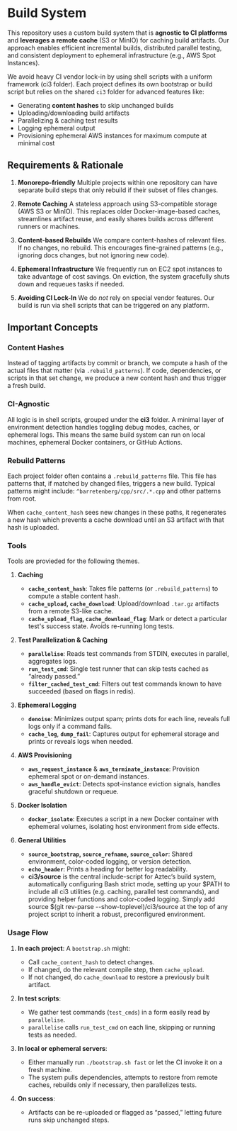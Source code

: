 # Build System

This repository uses a custom build system that is **agnostic to CI platforms** and **leverages a remote cache** (S3 or MinIO) for caching build artifacts. Our approach enables efficient incremental builds, distributed parallel testing, and consistent deployment to ephemeral infrastructure (e.g., AWS Spot Instances).

We avoid heavy CI vendor lock-in by using shell scripts with a uniform framework (ci3 folder). Each project defines its own bootstrap or build script but relies on the shared `ci3` folder for advanced features like:

- Generating **content hashes** to skip unchanged builds
- Uploading/downloading build artifacts
- Parallelizing & caching test results
- Logging ephemeral output
- Provisioning ephemeral AWS instances for maximum compute at minimal cost

## Requirements & Rationale

1. **Monorepo-friendly**
   Multiple projects within one repository can have separate build steps that only rebuild if their subset of files changes.

2. **Remote Caching**
   A stateless approach using S3-compatible storage (AWS S3 or MinIO). This replaces older Docker-image-based caches, streamlines artifact reuse, and easily shares builds across different runners or machines.

3. **Content-based Rebuilds**
   We compare content-hashes of relevant files. If no changes, no rebuild. This encourages fine-grained patterns (e.g., ignoring docs changes, but not ignoring new code).

4. **Ephemeral Infrastructure**
   We frequently run on EC2 spot instances to take advantage of cost savings. On eviction, the system gracefully shuts down and requeues tasks if needed.

5. **Avoiding CI Lock-In**
   We do *not* rely on special vendor features. Our build is run via shell scripts that can be triggered on any platform.

## Important Concepts

### Content Hashes
Instead of tagging artifacts by commit or branch, we compute a hash of the actual files that matter (via `.rebuild_patterns`). If code, dependencies, or scripts in that set change, we produce a new content hash and thus trigger a fresh build.

### CI-Agnostic
All logic is in shell scripts, grouped under the **ci3** folder. A minimal layer of environment detection handles toggling debug modes, caches, or ephemeral logs. This means the same build system can run on local machines, ephemeral Docker containers, or GitHub Actions.

### Rebuild Patterns
Each project folder often contains a `.rebuild_patterns` file. This file has patterns that, if matched by changed files, triggers a new build. Typical patterns might include: `^barretenberg/cpp/src/.*.cpp` and other patterns from root.

When `cache_content_hash` sees new changes in these paths, it regenerates a new hash which prevents a cache download until an S3 artifact with that hash is uploaded.

### Tools

Tools are provieded for the following themes.

1. **Caching**
   - **`cache_content_hash`**: Takes file patterns (or `.rebuild_patterns`) to compute a stable content hash.
   - **`cache_upload`, `cache_download`**: Upload/download `.tar.gz` artifacts from a remote S3-like cache.
   - **`cache_upload_flag`, `cache_download_flag`**: Mark or detect a particular test's success state. Avoids re-running long tests.

2. **Test Parallelization & Caching**
   - **`parallelise`**: Reads test commands from STDIN, executes in parallel, aggregates logs.
   - **`run_test_cmd`**: Single test runner that can skip tests cached as “already passed.”
   - **`filter_cached_test_cmd`**: Filters out test commands known to have succeeded (based on flags in redis).

3. **Ephemeral Logging**
   - **`denoise`**: Minimizes output spam; prints dots for each line, reveals full logs only if a command fails.
   - **`cache_log`**, **`dump_fail`**: Captures output for ephemeral storage and prints or reveals logs when needed.

4. **AWS Provisioning**
   - **`aws_request_instance`** & **`aws_terminate_instance`**: Provision ephemeral spot or on-demand instances.
   - **`aws_handle_evict`**: Detects spot-instance eviction signals, handles graceful shutdown or requeue.

5. **Docker Isolation**
   - **`docker_isolate`**: Executes a script in a new Docker container with ephemeral volumes, isolating host environment from side effects.

6. **General Utilities**
   - **`source_bootstrap`, `source_refname`, `source_color`**: Shared environment, color-coded logging, or version detection.
   - **`echo_header`**: Prints a heading for better log readability.
   - **ci3/source** is the central include-script for Aztec’s build system, automatically configuring Bash strict mode, setting up your \$PATH to include all ci3 utilities (e.g. caching, parallel test commands), and providing helper functions and color-coded logging. Simply add source \$(git rev-parse --show-toplevel)/ci3/source at the top of any project script to inherit a robust, preconfigured environment.

### Usage Flow

1. **In each project**: A `bootstrap.sh` might:
   - Call `cache_content_hash` to detect changes.
   - If changed, do the relevant compile step, then `cache_upload`.
   - If not changed, do `cache_download` to restore a previously built artifact.

2. **In test scripts**:
   - We gather test commands (`test_cmds`) in a form easily read by `parallelise`.
   - `parallelise` calls `run_test_cmd` on each line, skipping or running tests as needed.

3. **In local or ephemeral servers**:
   - Either manually run `./bootstrap.sh fast` or let the CI invoke it on a fresh machine.
   - The system pulls dependencies, attempts to restore from remote caches, rebuilds only if necessary, then parallelizes tests.

4. **On success**:
   - Artifacts can be re-uploaded or flagged as “passed,” letting future runs skip unchanged steps.

